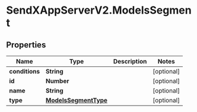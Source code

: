 # SendXAppServerV2.ModelsSegment

## Properties
Name | Type | Description | Notes
------------ | ------------- | ------------- | -------------
**conditions** | **String** |  | [optional] 
**id** | **Number** |  | [optional] 
**name** | **String** |  | [optional] 
**type** | [**ModelsSegmentType**](ModelsSegmentType.md) |  | [optional] 


